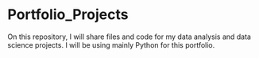 # Portfolio_Projects

On this repository, I will share files and code for my data analysis and data science projects.
I will be using mainly Python for this portfolio.
